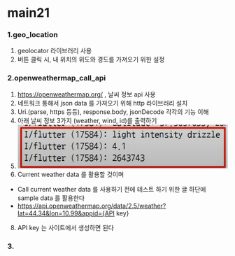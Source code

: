 # main21

### 1.geo_location
1. geolocator 라이브러리 사용
2. 버튼 클릭 시, 내 위치의 위도와 경도를 가져오기 위한 설정

### 2.openweathermap_call_api
1. https://openweathermap.org/ , 날씨 정보 api 사용
2. 네트워크 통해서 json data 를 가져오기 위해 http 라이브러리 설치 
3. Uri.(parse, https 등등), response.body, jsonDecode 각각의 기능 이해
4. 아래 날씨 정보 3가지 (weather, wind, id)를 출력하기
5. ![img.png](img.png)
7. Current weather data 를 활용할 것이며
- Call current weather data 를 사용하기 전에 테스트 하기 위한 글 하단에 sample data 를 활용한다
- https://api.openweathermap.org/data/2.5/weather?lat=44.34&lon=10.99&appid={API key} 
8. API key 는 사이트에서 생성하면 된다

### 3.